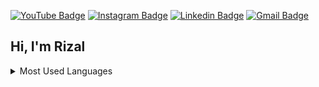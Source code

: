 [![YouTube Badge](https://img.shields.io/badge/-@rizalmaulanfahmi-c4302b?style=flat-square&labelColor=c4302b&logo=youtube&logoColor=white&link=https://www.youtube.com/channel/UCRDsKL-zDLKxMrOftOsNx4g)](https://www.youtube.com/channel/UCRDsKL-zDLKxMrOftOsNx4g) [![Instagram Badge](https://img.shields.io/badge/-@rizalmaulanafahmi-F44747?style=flat-square&labelColor=F44747&logo=instagram&logoColor=white&link=https://www.instagram.com/rizalmaulanafahmi)](https://www.instagram.com/rizalmaulanafahmi) [![Linkedin Badge](https://img.shields.io/badge/-rizalmaulana-blue?style=flat-square&logo=Linkedin&logoColor=white&link=https://www.linkedin.com/in/rizal-maulana-fahmi-347ab0157/)](https://www.linkedin.com/in/rizal-maulana-fahmi-347ab0157/)
[![Gmail Badge](https://img.shields.io/badge/-rizalmaulanaf@gmail.com-c14438?style=flat-square&logo=Gmail&logoColor=white&link=mailto:rizalmaulanaf@gmail.com)](mailto:rizalmaulanaf@gmail.com)

## Hi, I'm Rizal

<details>
	<summary>Most Used Languages</summary>
![Top Langs](https://github-readme-stats.vercel.app/api/top-langs/?username=rizalmf&hide=TeX&layout=compact)
</details>
